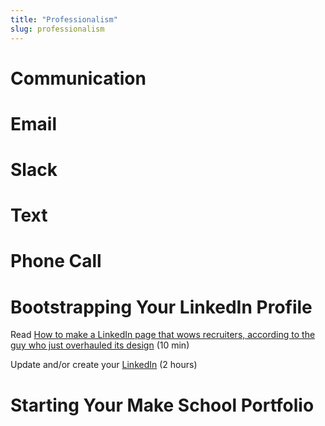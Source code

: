 ```yaml
---
title: "Professionalism"
slug: professionalism
---
```


# Communication

# Email

# Slack

# Text

# Phone Call


# Bootstrapping Your LinkedIn Profile

Read [How to make a LinkedIn page that wows recruiters, according to the guy who just overhauled its design](https://amp-businessinsider-com.cdn.ampproject.org/c/s/amp.businessinsider.com/how-to-best-use-your-linkedin-page-2017-3) (10 min)

Update and/or create your [LinkedIn](https://www.linkedin.com/) (2 hours)

# Starting Your Make School Portfolio
